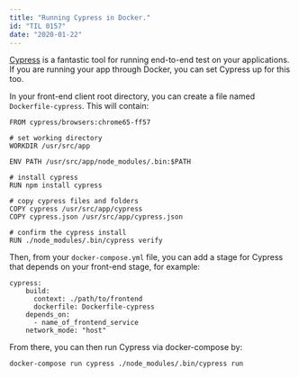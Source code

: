 ```yaml
---
title: "Running Cypress in Docker."
id: "TIL 0157"
date: "2020-01-22"
---
```


[Cypress](https://www.cypress.io/) is a fantastic tool for running end-to-end test on your applications. If you are running your app through Docker, you can set Cypress up for this too. 

In your front-end client root directory, you can create a file named `Dockerfile-cypress`. This will contain: 

```
FROM cypress/browsers:chrome65-ff57

# set working directory
WORKDIR /usr/src/app

ENV PATH /usr/src/app/node_modules/.bin:$PATH

# install cypress
RUN npm install cypress

# copy cypress files and folders
COPY cypress /usr/src/app/cypress
COPY cypress.json /usr/src/app/cypress.json

# confirm the cypress install
RUN ./node_modules/.bin/cypress verify
```

Then, from your `docker-compose.yml` file, you can add a stage for Cypress that depends on your front-end stage, for example: 

```
cypress:
    build:
      context: ./path/to/frontend
      dockerfile: Dockerfile-cypress
    depends_on:
      - name_of_frontend_service
    network_mode: "host"
```

From there, you can then run Cypress via docker-compose by: 

`docker-compose run cypress ./node_modules/.bin/cypress run`

